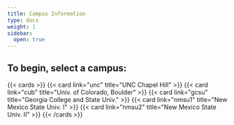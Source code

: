 ```yaml
---
title: Campus Information
type: docs
weight: 1
sidebar:
  open: true
---
```


## To begin, select a campus:

{{< cards >}}
  {{< card link="unc" title="UNC Chapel Hill" >}}
  {{< card link="cub" title="Univ. of Colorado, Boulder" >}}
  {{< card link="gcsu" title="Georgia College and State Univ." >}}
  {{< card link="nmsu1" title="New Mexico State Univ. I" >}}
  {{< card link="nmsu2" title="New Mexico State Univ. II" >}}
{{< /cards >}}
